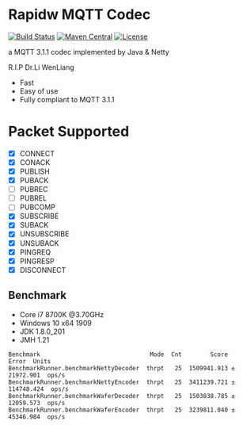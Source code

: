# Rapidw MQTT Codec

[![Build Status](https://travis-ci.org/rapidw/mqtt-codec.svg?branch=master)](https://travis-ci.org/rapidw/mqtt-codec)
[![Maven Central](http://img.shields.io/maven-central/v/io.rapidw.mqtt/rapidw-mqtt-codec)](https://search.maven.org/artifact/io.rapidw.mqtt/rapidw-mqtt-codec)
[![License](https://img.shields.io/github/license/rapidw/mqtt-codec)](https://github.com/rapidw/mqtt-codec/blob/master/LICENSE)

a MQTT 3.1.1 codec implemented by Java & Netty

R.I.P Dr.Li WenLiang

- Fast
- Easy of use
- Fully compliant to MQTT 3.1.1

# Packet Supported
- [x] CONNECT
- [x] CONACK
- [x] PUBLISH
- [x] PUBACK
- [ ] PUBREC
- [ ] PUBREL
- [ ] PUBCOMP
- [x] SUBSCRIBE
- [x] SUBACK
- [x] UNSUBSCRIBE
- [x] UNSUBACK
- [x] PINGREQ
- [x] PINGRESP
- [x] DISCONNECT

## Benchmark

- Core i7 8700K @3.70GHz
- Windows 10 x64 1909
- JDK 1.8.0_201
- JMH 1.21

```
Benchmark                               Mode  Cnt        Score        Error  Units
BenchmarkRunner.benchmarkNettyDecoder  thrpt   25  1509941.913 ±  21972.901  ops/s
BenchmarkRunner.benchmarkNettyEncoder  thrpt   25  3411239.721 ± 114748.424  ops/s
BenchmarkRunner.benchmarkWaferDecoder  thrpt   25  1503838.785 ±  12059.573  ops/s
BenchmarkRunner.benchmarkWaferEncoder  thrpt   25  3239811.040 ±  45346.984  ops/s
```
